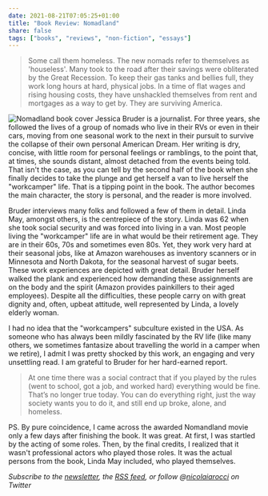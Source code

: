 ```yaml
---
date: 2021-08-21T07:05:25+01:00
title: "Book Review: Nomadland"
share: false
tags: ["books", "reviews", "non-fiction", "essays"]
---
```

> Some call them homeless. The new nomads refer to themselves as 'houseless'.
> Many took to the road after their savings were obliterated by the Great
> Recession. To keep their gas tanks and bellies full, they work long hours at
> hard, physical jobs. In a time of flat wages and rising housing costs, they
> have unshackled themselves from rent and mortgages as a way to get by. They
> are surviving America.

![Nomadland book cover](/images/nomadland_book_cover.jpg#right)
Jessica Bruder is a journalist. For three years, she followed the lives of
a group of nomads who live in their RVs or even in their cars, moving from one
seasonal work to the next in their pursuit to survive the collapse of their own
personal American Dream. Her writing is dry, concise, with little room for
personal feelings or ramblings, to the point that, at times, she sounds
distant, almost detached from the events being told. That isn't the case, as
you can tell by the second half of the book when she finally decides to take
the plunge and get herself a van to live herself the "workcamper" life. That is
a tipping point in the book. The author becomes the main character, the story
is personal, and the reader is more involved.

Bruder interviews many folks and followed a few of them in detail. Linda May,
amongst others, is the centrepiece of the story. Linda was 62 when she took
social security and was forced into living in a van. Most people living the
"workcamper" life are in what would be their retirement age. They are in their
60s, 70s and sometimes even 80s. Yet, they work very hard at their seasonal
jobs, like at Amazon warehouses as inventory scanners or in Minnesota and North
Dakota, for the seasonal harvest of sugar beets. These work experiences are
depicted with great detail. Bruder herself walked the plank and experienced how
demanding these assignments are on the body and the spirit (Amazon provides
painkillers to their aged employees). Despite all the difficulties, these
people carry on with great dignity and, often, upbeat attitude, well
represented by Linda, a lovely elderly woman.

I had no idea that the "workcampers" subculture existed in the USA. As someone
who has always been mildly fascinated by the RV life (like many others, we
sometimes fantasize about travelling the world in a camper when we retire),
I admit I was pretty shocked by this work, an engaging and very unsettling
read. I am grateful to Bruder for her hard-earned report. 

> At one time there was a social contract that if you played by the rules (went
> to school, got a job, and worked hard) everything would be fine. That’s no
> longer true today. You can do everything right, just the way society wants
> you to do it, and still end up broke, alone, and homeless.

PS. By pure coincidence, I came across the awarded Nomandland movie only a few days
after finishing the book. It was great. At first, I was startled by the acting
of some roles. Then, by the final credits, I realized that it wasn't
professional actors who played those roles. It was the actual persons from the
book, Linda May included, who played themselves.


*Subscribe to the [newsletter][nl], the [RSS feed][rss], or follow @[nicolaiarocci][tw] on Twitter*

 [rss]: https://nicolaiarocci.com/index.xml
 [tw]: http://twitter.com/nicolaiarocci
 [nl]: https://nicolaiarocci.substack.com
